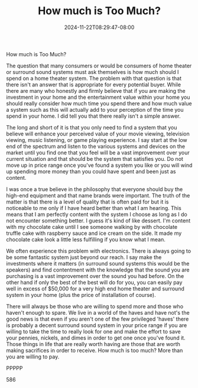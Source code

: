 ﻿---
title: "How much is Too Much?"
date: 2024-11-22T08:29:47-08:00
description: "Surround Sound TXT Tips for Web Success"
featured_image: "/images/Surround Sound TXT.jpg"
tags: ["Surround Sound TXT"]
---

How much is Too Much?

The question that many consumers or would be consumers of home theater or surround sound systems must ask themselves is how much should I spend on a home theater system. The problem with that question is that there isn't an answer that is appropriate for every potential buyer. While there are many who honestly and firmly believe that if you are making the investment in your home and the entertainment value within your home you should really consider how much time you spend there and how much value a system such as this will actually add to your perception of the time you spend in your home. I did tell you that there really isn't a simple answer.

The long and short of it is that you only need to find a system that you believe will enhance your perceived value of your movie viewing, television viewing, music listening, or game playing experience. I say start at the low end of the spectrum and listen to the various systems and devices on the market until you find one that you feel will be a vast improvement over your current situation and that should be the system that satisfies you. Do not move up in price range once you've found a system you like or you will wind up spending more money than you could have spent and been just as content.

I was once a true believe in the philosophy that everyone should buy the high-end equipment and that name brands were important. The truth of the matter is that there is a level of quality that is often paid for but it is noticeable to me only if I have heard better than what I am hearing. This means that I am perfectly content with the system I choose as long as I do not encounter something better. I guess it's kind of like dessert. I'm content with my chocolate cake until I see someone walking by with chocolate truffle cake with raspberry sauce and ice cream on the side. It made my chocolate cake look a little less fulfilling if you know what I mean.

We often experience this problem with electronics. There is always going to be some fantastic system just beyond our reach. I say make the investments where it matters (in surround sound systems this would be the speakers) and find contentment with the knowledge that the sound you are purchasing is a vast improvement over the sound you had before. On the other hand if only the best of the best will do for you, you can easily pay well in excess of $50,000 for a very high end home theater and surround system in your home (plus the price of installation of course).

There will always be those who are willing to spend more and those who haven't enough to spare. We live in a world of the haves and have not's the good news is that even if you aren't one of the few privileged 'haves' there is probably a decent surround sound system in your price range if you are willing to take the time to really look for one and make the effort to save your pennies, nickels, and dimes in order to get one once you've found it. Those things in life that are really worth having are those that are worth making sacrifices in order to receive. How much is too much? More than you are willing to pay.

PPPPP

586


